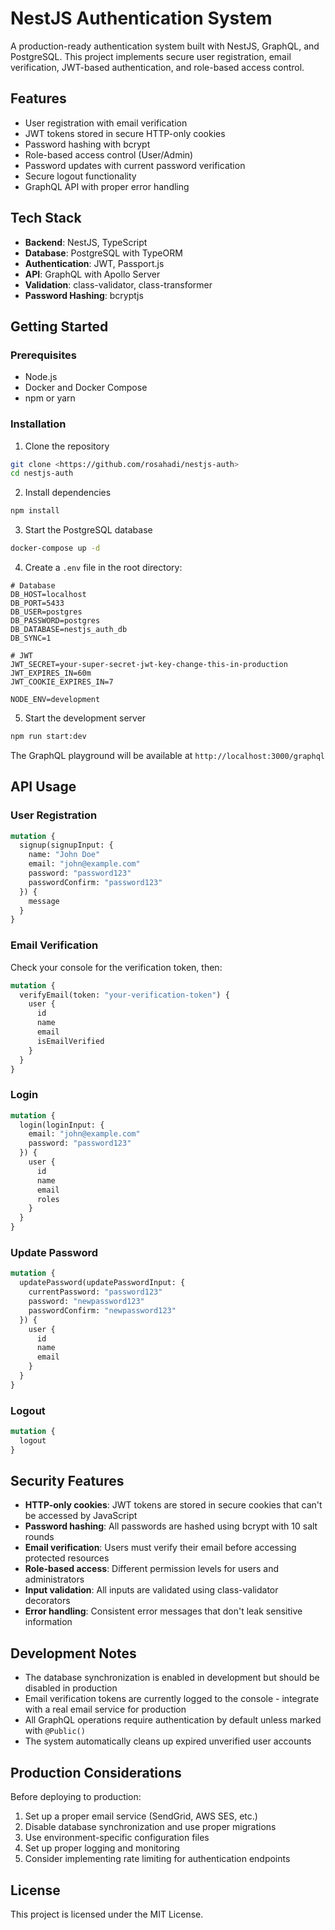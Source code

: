 # NestJS Authentication System

A production-ready authentication system built with NestJS, GraphQL, and PostgreSQL. This project implements secure user registration, email verification, JWT-based authentication, and role-based access control.

## Features

- User registration with email verification
- JWT tokens stored in secure HTTP-only cookies
- Password hashing with bcrypt
- Role-based access control (User/Admin)
- Password updates with current password verification
- Secure logout functionality
- GraphQL API with proper error handling

## Tech Stack

- **Backend**: NestJS, TypeScript
- **Database**: PostgreSQL with TypeORM
- **Authentication**: JWT, Passport.js
- **API**: GraphQL with Apollo Server
- **Validation**: class-validator, class-transformer
- **Password Hashing**: bcryptjs

## Getting Started

### Prerequisites

- Node.js 
- Docker and Docker Compose
- npm or yarn

### Installation

1. Clone the repository
```bash
git clone <https://github.com/rosahadi/nestjs-auth>
cd nestjs-auth
```

2. Install dependencies
```bash
npm install
```

3. Start the PostgreSQL database
```bash
docker-compose up -d
```

4. Create a `.env` file in the root directory:
```env
# Database
DB_HOST=localhost
DB_PORT=5433
DB_USER=postgres
DB_PASSWORD=postgres
DB_DATABASE=nestjs_auth_db
DB_SYNC=1

# JWT
JWT_SECRET=your-super-secret-jwt-key-change-this-in-production
JWT_EXPIRES_IN=60m
JWT_COOKIE_EXPIRES_IN=7

NODE_ENV=development
```

5. Start the development server
```bash
npm run start:dev
```

The GraphQL playground will be available at `http://localhost:3000/graphql`

## API Usage

### User Registration

```graphql
mutation {
  signup(signupInput: {
    name: "John Doe"
    email: "john@example.com"
    password: "password123"
    passwordConfirm: "password123"
  }) {
    message
  }
}
```

### Email Verification

Check your console for the verification token, then:

```graphql
mutation {
  verifyEmail(token: "your-verification-token") {
    user {
      id
      name
      email
      isEmailVerified
    }
  }
}
```

### Login

```graphql
mutation {
  login(loginInput: {
    email: "john@example.com"
    password: "password123"
  }) {
    user {
      id
      name
      email
      roles
    }
  }
}
```

### Update Password

```graphql
mutation {
  updatePassword(updatePasswordInput: {
    currentPassword: "password123"
    password: "newpassword123"
    passwordConfirm: "newpassword123"
  }) {
    user {
      id
      name
      email
    }
  }
}
```

### Logout

```graphql
mutation {
  logout
}
```

## Security Features

- **HTTP-only cookies**: JWT tokens are stored in secure cookies that can't be accessed by JavaScript
- **Password hashing**: All passwords are hashed using bcrypt with 10 salt rounds
- **Email verification**: Users must verify their email before accessing protected resources
- **Role-based access**: Different permission levels for users and administrators
- **Input validation**: All inputs are validated using class-validator decorators
- **Error handling**: Consistent error messages that don't leak sensitive information

## Development Notes

- The database synchronization is enabled in development but should be disabled in production
- Email verification tokens are currently logged to the console - integrate with a real email service for production
- All GraphQL operations require authentication by default unless marked with `@Public()`
- The system automatically cleans up expired unverified user accounts

## Production Considerations

Before deploying to production:

1. Set up a proper email service (SendGrid, AWS SES, etc.)
2. Disable database synchronization and use proper migrations
3. Use environment-specific configuration files
4. Set up proper logging and monitoring
5. Consider implementing rate limiting for authentication endpoints

## License

This project is licensed under the MIT License.

